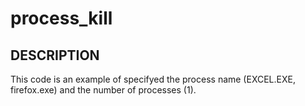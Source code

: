 # process_kill 

## DESCRIPTION  
This code is an example of specifyed the process name (EXCEL.EXE, firefox.exe) and the number of processes (1).
